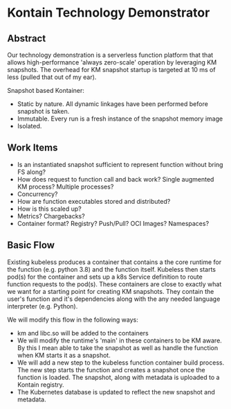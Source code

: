 # Kontain Technology Demonstrator

## Abstract

Our technology demonstration is a serverless function platform that that allows high-performance 'always zero-scale' operation by leveraging KM snapshots. The overhead for KM snapshot startup is targeted at 10 ms of less (pulled that out of my ear).

Snapshot based Kontainer:

- Static by nature. All dynamic linkages have been performed before snapshot is taken.
- Immutable. Every run is a fresh instance of the snapshot memory image
- Isolated.

## Work Items

- Is an instantiated snapshot sufficient to represent function without bring FS along?
- How does request to function call and back work? Single augmented KM process? Multiple processes?
- Concurrency?
- How are function executables stored and distributed?
- How is this scaled up?
- Metrics? Chargebacks?
- Container format? Registry? Push/Pull? OCI Images? Namespaces?

## Basic Flow

Existing kubeless produces a container that contains a the core runtime for the function (e.g. python 3.8) and the function itself. Kubeless then starts pod(s) for the container and sets up a k8s Service definition to route function requests to the pod(s). These containers are close to exactly what we want for a starting point for creating KM snapshots. They contain the user's function and it's dependencies along with the any needed language interpreter (e.g. Python).

We will modify this flow in the following ways:

- km and libc.so will be added to the containers
- We will modify the runtime's 'main' in these containers to be KM aware. By this I mean able to take the snapshot as well as handle the function when KM starts it as a snapshot.
- We will add a new step to the kubeless function container build process. The new step starts the function and creates a snapshot once the function is loaded. The snapshot, along with metadata is uploaded to a Kontain registry.
- The Kubernetes database is updated to reflect the new snapshot and metadata.
